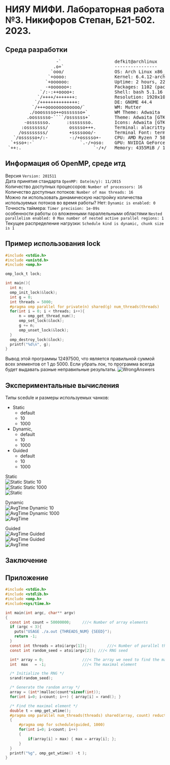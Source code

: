 # НИЯУ МИФИ. Лабораторная работа №3. Никифоров Степан, Б21-502. 2023.
## Среда разработки
<pre>
                   -`                    defkit@archlinux
                  .o+`                   ----------------
                 `ooo/                   OS: Arch Linux x86_64
                `+oooo:                  Kernel: 6.4.12-arch1-1
               `+oooooo:                 Uptime: 2 hours, 22 mins
               -+oooooo+:                Packages: 1102 (pacman)
             `/:-:++oooo+:               Shell: bash 5.1.16
            `/++++/+++++++:              Resolution: 1920x1080
           `/++++++++++++++:             DE: GNOME 44.4
          `/+++ooooooooooooo/`           WM: Mutter
         ./ooosssso++osssssso+`          WM Theme: Adwaita
        .oossssso-````/ossssss+`         Theme: Adwaita [GTK2/3]
       -osssssso.      :ssssssso.        Icons: Adwaita [GTK2/3]
      :osssssss/        osssso+++.       Terminal: alacritty
     /ossssssss/        +ssssooo/-       Terminal Font: terminal-font
   `/ossssso+/:-        -:/+osssso+-     CPU: AMD Ryzen 7 5800X (16) @ 4.200GHz
  `+sso+:-`                 `.-/+oso:    GPU: NVIDIA GeForce GTX 1060 6GB
 `++:.                           `-/+/   Memory: 4355MiB / 15902MiB
</pre> 

## Информация об OpenMP, среде итд
Версия `Version: 201511` <br>
Дата принятия стандарта `OpenMP: Date(m/y): 11/2015` <br>
Количество доступных процессоров: `Number of processors: 16` <br>
Количество доступных потоков: `Number of max threads: 16` <br>
Можно ли использовать динамическую настройку количества используемых потоков во время работы? Нет: `Dynamic is enabled: 0` <br>
Точность таймера: `Timer precision: 1e-09s` <br>
особенности работы со вложенными параллельными областями `Nested parallelism enabled: 0 Max number of nested active parallel regions: 1` <br>
Текущее распределение нагрузки: `Schedule kind is dynamic, chunk size is 1` <br>

## Пример использования lock

```c
#include <stdio.h>
#include <unistd.h>
#include <omp.h>

omp_lock_t lock;

int main(){
  int n;
  omp_init_lock(&lock);
  int g = 0;
  int threads = 5000;
  #pragma omp parallel for private(n) shared(g) num_threads(threads)
  for(int i = 0; i < threads; i++){
      n = omp_get_thread_num();
      omp_set_lock(&lock);
      g += n;
      omp_unset_lock(&lock);
  }
  omp_destroy_lock(&lock);
  printf("%d\n", g);
}
```
Вывод этой программы 12497500, что является правильной суммой всех элементов от 1 до 5000. Если убрать лок, то программа всегда будет выдавать разные неправильные результаты. 
![WrongAnswers](src/wrong_answers.png)

## Экспериментальные вычисления
Типы scedule и размеры используемых чанков:
- Static
  - default
  - 10
  - 1000
- Dynamic, 
  - default
  - 10
  - 1000
- Guided
  - default
  - 10
  - 1000

Static<br>
![Static](src/AVG_time_sch.png)
Static 10<br>
![Static](src/AVG_time_sch10.png)
Static 1000<br>
![Static](src/AVG_time_sch1000.png)

Dynamic<br>
![AvgTime](src/AVG_time_dynamic.png)
Dynamic 10<br>
![AvgTime](src/AVG_time_dynamic10.png)
Dynamic 1000<br>
![AvgTime](src/AVG_time_dynamic10000.png)


Guided <br>
![AvgTime](src/AVG_time_guided.png)
Guided <br>
![AvgTime](src/AVG_time_guided10.png)
Guided <br>
![AvgTime](src/AVG_time_guided1000.png)

## Заключение


## Приложение
```c
#include <stdio.h>
#include <stdlib.h>
#include <omp.h>
#include<sys/time.h>

int main(int argc, char** argv)
{
  const int count = 50000000;     ///< Number of array elements
  if (argc < 3){
    puts("USAGE ./a.out {THREADS_NUM} {SEED}");
    return -1;
  }
  const int threads = atoi(argv[1]);         ///< Number of parallel threads to use
  const int random_seed = atoi(argv[2]); ///< RNG seed

  int* array = 0;                 ///< The array we need to find the max in
  int  max   = -1;                ///< The maximal element

  /* Initialize the RNG */
  srand(random_seed);

  /* Generate the random array */
  array = (int*)malloc(count*sizeof(int));
  for(int i=0; i<count; i++) { array[i] = rand(); }

  /* Find the maximal element */
  double t = omp_get_wtime();
  #pragma omp parallel num_threads(threads) shared(array, count) reduction(max: max) default(none)
  {
      #pragma omp for schedule(guided, 1000)
      for(int i=0; i<count; i++)
      {
          if(array[i] > max) { max = array[i]; };
      }
  }
  printf("%g", omp_get_wtime() -t );
}
```
